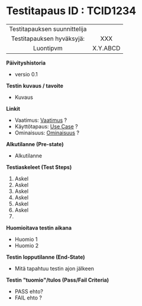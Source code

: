 # Testitapaus ID  : TCID1234

 
| | |
|:-:|:-:|
| Testitapauksen suunnittelija | | 
| Testitapauksen hyväksyjä: | XXX |
| Luontipvm | X.Y.ABCD |

**Päivityshistoria**

* versio 0.1 

**Testin kuvaus / tavoite**

* Kuvaus

**Linkit**

* Vaatimus: [Vaatimus]() ?   
* Käyttötapaus: [Use Case]() ? 
* Ominaisuus: [Ominaisuus]() ?

**Alkutilanne (Pre-state)** 

* Alkutilanne

**Testiaskeleet (Test Steps)**


1. Askel
2. Askel
3. Askel
4. Askel
5. Askel
6. Askel
7. 


**Huomioitava testin aikana**

* Huomio 1
* Huomio 2
 

**Testin lopputilanne (End-State)**

* Mitä tapahtuu testin ajon jälkeen

**Testin "tuomio"/tulos (Pass/Fail Criteria)**


* PASS ehto? 
* FAIL ehto ?


